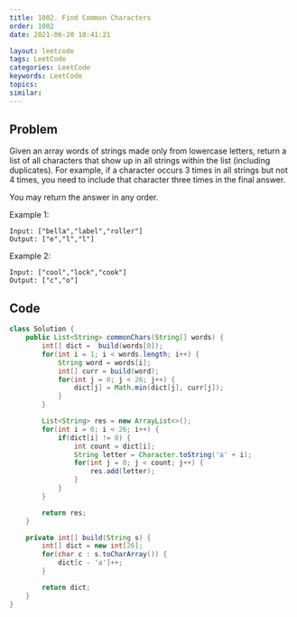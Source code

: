 ```yaml
---
title: 1002. Find Common Characters
order: 1002
date: 2021-06-20 10:41:21

layout: leetcode
tags: LeetCode
categories: LeetCode
keywords: LeetCode
topics:
similar:
---
```


## Problem

Given an array words of strings made only from lowercase letters, return a list of all characters that show up in all strings within the list (including duplicates). For example, if a character occurs 3 times in all strings but not 4 times, you need to include that character three times in the final answer.

You may return the answer in any order.

Example 1:

```
Input: ["bella","label","roller"]
Output: ["e","l","l"]
```

Example 2:

```
Input: ["cool","lock","cook"]
Output: ["c","o"]
```

## Code

```java
class Solution {
    public List<String> commonChars(String[] words) {
        int[] dict =  build(words[0]);
        for(int i = 1; i < words.length; i++) {
            String word = words[i];
            int[] curr = build(word);
            for(int j = 0; j < 26; j++) {
                dict[j] = Math.min(dict[j], curr[j]);
            }
        }

        List<String> res = new ArrayList<>();
        for(int i = 0; i < 26; i++) {
            if(dict[i] != 0) {
                int count = dict[i];
                String letter = Character.toString('a' + i);
                for(int j = 0; j < count; j++) {
                    res.add(letter);
                }
            }
        }

        return res;
    }

    private int[] build(String s) {
        int[] dict = new int[26];
        for(char c : s.toCharArray()) {
            dict[c - 'a']++;
        }

        return dict;
    }
}
```

